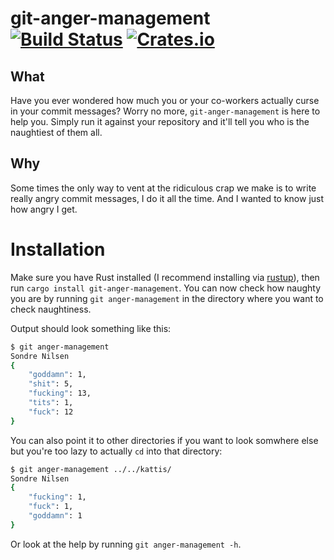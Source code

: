 # git-anger-management [![Build Status](https://travis-ci.com/sondr3/git-anger-management.svg?token=jVZ9BLfdPx6kBm4z8gXS&branch=master)](https://travis-ci.com/sondr3/git-anger-management) [![Crates.io](https://img.shields.io/crates/v/git-anger-management.svg)](https://crates.io/crates/git-anger-management)

## What

Have you ever wondered how much you or your co-workers actually curse in your
commit messages? Worry no more, `git-anger-management` is here to help you.
Simply run it against your repository and it'll tell you who is the naughtiest
of them all.

## Why

Some times the only way to vent at the ridiculous crap we make is to write
really angry commit messages, I do it all the time. And I wanted to know just
how angry I get.

# Installation

Make sure you have Rust installed (I recommend installing via
[rustup](https://rustup.rs/)), then run `cargo install git-anger-management`.
You can now check how naughty you are by running `git anger-management` in the
directory where you want to check naughtiness.

Output should look something like this:

```sh
$ git anger-management
Sondre Nilsen
{
    "goddamn": 1,
    "shit": 5,
    "fucking": 13,
    "tits": 1,
    "fuck": 12
}
```

You can also point it to other directories if you want to look somwhere else
but you're too lazy to actually `cd` into that directory:

```sh
$ git anger-management ../../kattis/
Sondre Nilsen
{
    "fucking": 1,
    "fuck": 1,
    "goddamn": 1
}
```

Or look at the help by running `git anger-management -h`.